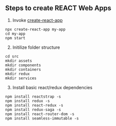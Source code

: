 ## Steps to create REACT Web Apps


1. Invoke [create-react-app](https://github.com/facebook/create-react-app)

```
npx create-react-app my-app
cd my-app
npm start
```

2. Initilize folder structure

```
cd src
mkdir assets
mkdir components
mkdir containers
mkdir redux
mkdir services
```

3. Install basic react/redux dependencies

```
npm install reactstrap -s
npm install redux -s
npm install react-redux -s
npm install redux-saga -s
npm install react-router-dom -s
npm install seamless-immutable -s
```
